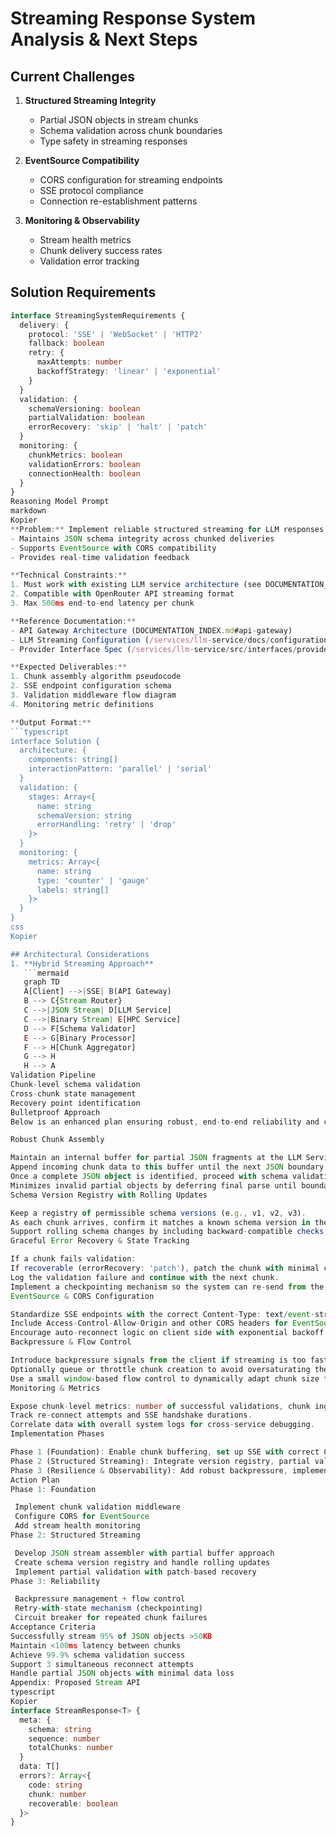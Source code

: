 # Streaming Response System Analysis & Next Steps

## Current Challenges
1. **Structured Streaming Integrity**
   - Partial JSON objects in stream chunks
   - Schema validation across chunk boundaries
   - Type safety in streaming responses

2. **EventSource Compatibility**
   - CORS configuration for streaming endpoints
   - SSE protocol compliance
   - Connection re-establishment patterns

3. **Monitoring & Observability**
   - Stream health metrics
   - Chunk delivery success rates
   - Validation error tracking

## Solution Requirements
```typescript
interface StreamingSystemRequirements {
  delivery: {
    protocol: 'SSE' | 'WebSocket' | 'HTTP2'
    fallback: boolean
    retry: {
      maxAttempts: number
      backoffStrategy: 'linear' | 'exponential'
    }
  }
  validation: {
    schemaVersioning: boolean
    partialValidation: boolean
    errorRecovery: 'skip' | 'halt' | 'patch'
  }
  monitoring: {
    chunkMetrics: boolean
    validationErrors: boolean
    connectionHealth: boolean
  }
}
Reasoning Model Prompt
markdown
Kopier
**Problem:** Implement reliable structured streaming for LLM responses that:
- Maintains JSON schema integrity across chunked deliveries
- Supports EventSource with CORS compatibility
- Provides real-time validation feedback

**Technical Constraints:**
1. Must work with existing LLM service architecture (see DOCUMENTATION_INDEX.md)
2. Compatible with OpenRouter API streaming format
3. Max 500ms end-to-end latency per chunk

**Reference Documentation:**
- API Gateway Architecture (DOCUMENTATION_INDEX.md#api-gateway)
- LLM Streaming Configuration (/services/llm-service/docs/configuration.md)
- Provider Interface Spec (/services/llm-service/src/interfaces/provider.interface.ts)

**Expected Deliverables:**
1. Chunk assembly algorithm pseudocode
2. SSE endpoint configuration schema
3. Validation middleware flow diagram
4. Monitoring metric definitions

**Output Format:**
```typescript
interface Solution {
  architecture: {
    components: string[]
    interactionPattern: 'parallel' | 'serial'
  }
  validation: {
    stages: Array<{
      name: string
      schemaVersion: string
      errorHandling: 'retry' | 'drop' 
    }>
  }
  monitoring: {
    metrics: Array<{
      name: string
      type: 'counter' | 'gauge'
      labels: string[]
    }>
  }
}
css
Kopier

## Architectural Considerations
1. **Hybrid Streaming Approach**
   ```mermaid
   graph TD
   A[Client] -->|SSE| B(API Gateway)
   B --> C{Stream Router}
   C -->|JSON Stream| D[LLM Service]
   C -->|Binary Stream| E[HPC Service]
   D --> F[Schema Validator]
   E --> G[Binary Processor]
   F --> H[Chunk Aggregator]
   G --> H
   H --> A
Validation Pipeline
Chunk-level schema validation
Cross-chunk state management
Recovery point identification
Bulletproof Approach
Below is an enhanced plan ensuring robust, end-to-end reliability and consistency for our structured streaming solution.

Robust Chunk Assembly

Maintain an internal buffer for partial JSON fragments at the LLM Service layer.
Append incoming chunk data to this buffer until the next JSON boundary is detected.
Once a complete JSON object is identified, proceed with schema validation; if incomplete, hold data for the next chunk.
Minimizes invalid partial objects by deferring final parse until boundary detection.
Schema Version Registry with Rolling Updates

Keep a registry of permissible schema versions (e.g., v1, v2, v3).
As each chunk arrives, confirm it matches a known schema version in the response metadata.
Support rolling schema changes by including backward-compatible checks (if partialValidation is set to true).
Graceful Error Recovery & State Tracking

If a chunk fails validation:
If recoverable (errorRecovery: 'patch'), patch the chunk with minimal corrections.
Log the validation failure and continue with the next chunk.
Implement a checkpointing mechanism so the system can re-send from the last known good chunk index on transient failures (up to maxAttempts with a chosen backoffStrategy).
EventSource & CORS Configuration

Standardize SSE endpoints with the correct Content-Type: text/event-stream.
Include Access-Control-Allow-Origin and other CORS headers for EventSource.
Encourage auto-reconnect logic on client side with exponential backoff for robust re-establishment.
Backpressure & Flow Control

Introduce backpressure signals from the client if streaming is too fast for consumption.
Optionally queue or throttle chunk creation to avoid oversaturating the client or the aggregator.
Use a small window-based flow control to dynamically adapt chunk size for clients with slower networks.
Monitoring & Metrics

Expose chunk-level metrics: number of successful validations, chunk ingestion rate, partial parse errors.
Track re-connect attempts and SSE handshake durations.
Correlate data with overall system logs for cross-service debugging.
Implementation Phases

Phase 1 (Foundation): Enable chunk buffering, set up SSE with correct CORS, add basic schema checks.
Phase 2 (Structured Streaming): Integrate version registry, partial validation, advanced error recovery.
Phase 3 (Resilience & Observability): Add robust backpressure, implement circuit breaker or retry logic, expand monitoring with chunk-level metrics.
Action Plan
Phase 1: Foundation

 Implement chunk validation middleware
 Configure CORS for EventSource
 Add stream health monitoring
Phase 2: Structured Streaming

 Develop JSON stream assembler with partial buffer approach
 Create schema version registry and handle rolling updates
 Implement partial validation with patch-based recovery
Phase 3: Reliability

 Backpressure management + flow control
 Retry-with-state mechanism (checkpointing)
 Circuit breaker for repeated chunk failures
Acceptance Criteria
Successfully stream 95% of JSON objects >50KB
Maintain <100ms latency between chunks
Achieve 99.9% schema validation success
Support 3 simultaneous reconnect attempts
Handle partial JSON objects with minimal data loss
Appendix: Proposed Stream API
typescript
Kopier
interface StreamResponse<T> {
  meta: {
    schema: string
    sequence: number
    totalChunks: number
  }
  data: T[]
  errors?: Array<{
    code: string
    chunk: number
    recoverable: boolean
  }>
}